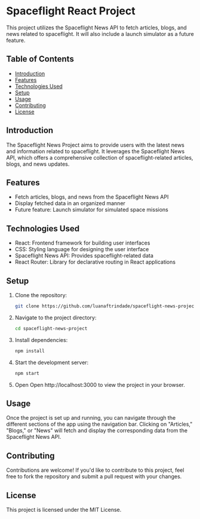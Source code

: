 # Spaceflight React Project

This project utilizes the Spaceflight News API to fetch articles, blogs, and news related to spaceflight. It will also include a launch simulator as a future feature.

## Table of Contents

- [Introduction](#introduction)
- [Features](#features)
- [Technologies Used](#technologies-used)
- [Setup](#setup)
- [Usage](#usage)
- [Contributing](#contributing)
- [License](#license)

## Introduction

The Spaceflight News Project aims to provide users with the latest news and information related to spaceflight. It leverages the Spaceflight News API, which offers a comprehensive collection of spaceflight-related articles, blogs, and news updates.

## Features

- Fetch articles, blogs, and news from the Spaceflight News API
- Display fetched data in an organized manner
- Future feature: Launch simulator for simulated space missions

## Technologies Used

- React: Frontend framework for building user interfaces
- CSS: Styling language for designing the user interface
- Spaceflight News API: Provides spaceflight-related data
- React Router: Library for declarative routing in React applications

## Setup

1. Clone the repository:

   ```bash
   git clone https://github.com/luanaftrindade/spaceflight-news-project.git

2. Navigate to the project directory:
   
   ```bash
   cd spaceflight-news-project

3. Install dependencies:

    ```bash
    npm install

4. Start the development server:

     ```bash
     npm start

5. Open Open http://localhost:3000 to view the project in your browser.


## Usage

Once the project is set up and running, you can navigate through the different sections of the app using the navigation bar. Clicking on "Articles," "Blogs," or "News" will fetch and display the corresponding data from the Spaceflight News API.

## Contributing

Contributions are welcome! If you'd like to contribute to this project, feel free to fork the repository and submit a pull request with your changes.

## License 

This project is licensed under the MIT License.

